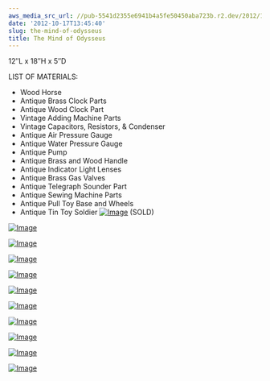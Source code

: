 ```yaml
---
aws_media_src_url: //pub-5541d2355e6941b4a5fe50450aba723b.r2.dev/2012/10/dsc_0003.jpg
date: '2012-10-17T13:45:40'
slug: the-mind-of-odysseus
title: The Mind of Odysseus
---
```


 12″L x 18″H x 5″D

 LIST OF MATERIALS:

  * Wood Horse
 * Antique Brass Clock Parts
 * Antique Wood Clock Part
 * Vintage Adding Machine Parts
 * Vintage Capacitors, Resistors, & Condenser
 * Antique Air Pressure Gauge
 * Antique Water Pressure Gauge
 * Antique Pump
 * Antique Brass and Wood Handle
 * Antique Indicator Light Lenses
 * Antique Brass Gas Valves
 * Antique Telegraph Sounder Part
 * Antique Sewing Machine Parts
 * Antique Pull Toy Base and Wheels
 * Antique Tin Toy Soldier
  [![Image](//pub-5541d2355e6941b4a5fe50450aba723b.r2.dev/2012/10/dsc_0003.jpg?w=487)](//pub-5541d2355e6941b4a5fe50450aba723b.r2.dev/2012/10/dsc_0003.jpg) (SOLD)

 [![Image](//pub-5541d2355e6941b4a5fe50450aba723b.r2.dev/2012/10/dsc_0005.jpg?w=487)](//pub-5541d2355e6941b4a5fe50450aba723b.r2.dev/2012/10/dsc_0005.jpg)

 [![Image](//pub-5541d2355e6941b4a5fe50450aba723b.r2.dev/2012/10/dsc_0007.jpg?w=487)](//pub-5541d2355e6941b4a5fe50450aba723b.r2.dev/2012/10/dsc_0007.jpg)

 [![Image](//pub-5541d2355e6941b4a5fe50450aba723b.r2.dev/2012/10/dsc_0008.jpg?w=487)](//pub-5541d2355e6941b4a5fe50450aba723b.r2.dev/2012/10/dsc_0008.jpg)

 [![Image](//pub-5541d2355e6941b4a5fe50450aba723b.r2.dev/2012/10/dsc_0009.jpg?w=487)](//pub-5541d2355e6941b4a5fe50450aba723b.r2.dev/2012/10/dsc_0009.jpg)

 [![Image](//pub-5541d2355e6941b4a5fe50450aba723b.r2.dev/2012/10/dsc_0010.jpg?w=487)](//pub-5541d2355e6941b4a5fe50450aba723b.r2.dev/2012/10/dsc_0010.jpg)

 [![Image](//pub-5541d2355e6941b4a5fe50450aba723b.r2.dev/2012/10/dsc_0011.jpg?w=487)](//pub-5541d2355e6941b4a5fe50450aba723b.r2.dev/2012/10/dsc_0011.jpg)

 [![Image](//pub-5541d2355e6941b4a5fe50450aba723b.r2.dev/2012/10/dsc_0012.jpg?w=487)](//pub-5541d2355e6941b4a5fe50450aba723b.r2.dev/2012/10/dsc_0012.jpg)

 [![Image](//pub-5541d2355e6941b4a5fe50450aba723b.r2.dev/2012/10/dsc_0013.jpg?w=487)](//pub-5541d2355e6941b4a5fe50450aba723b.r2.dev/2012/10/dsc_0013.jpg)

 [![Image](//pub-5541d2355e6941b4a5fe50450aba723b.r2.dev/2012/10/dsc_0014.jpg?w=487)](//pub-5541d2355e6941b4a5fe50450aba723b.r2.dev/2012/10/dsc_0014.jpg)

 [![Image](//pub-5541d2355e6941b4a5fe50450aba723b.r2.dev/2012/10/dsc_0016.jpg?w=487)](//pub-5541d2355e6941b4a5fe50450aba723b.r2.dev/2012/10/dsc_0016.jpg)
